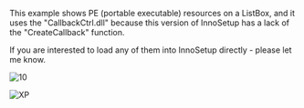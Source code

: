 This example shows PE (portable executable) resources on a ListBox, and it uses the "CallbackCtrl.dll" because this version of InnoSetup has a lack of the "CreateCallback" function.

If you are interested to load any of them into InnoSetup directly - please let me know.

![10](https://user-images.githubusercontent.com/61757638/195916611-84a79795-7862-4c31-86bb-f55d2a7a308c.png)

![XP](https://user-images.githubusercontent.com/61757638/195916632-abf803ea-1a4d-446a-acc4-da8f55e6ed38.png)
